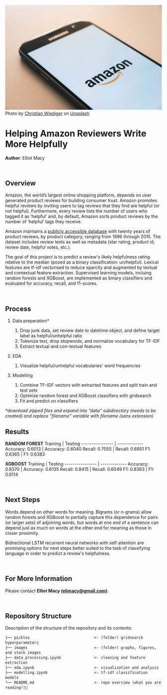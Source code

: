 <p>
  <img src="images/christian-wiediger-rymh7EZPqRs-unsplash.jpg">
  Photo by <a href="https://unsplash.com/@christianw">Christian Wiediger</a> on <a href="https://unsplash.com/">Unsplash</a>
</p>

# Helping Amazon Reviewers Write More Helpfully
**Author**: Elliot Macy

<br>

## Overview
Amazon, the world’s largest online shopping platform, depends on user generated product reviews for building consumer trust. Amazon promotes helpful reviews by inviting users to tag reviews that they find are helpful (or not helpful). Furthermore, every review lists the number of users who tagged it as ‘helpful’ and, by default, Amazon sorts product reviews by the number of ‘helpful’ tags they receive.

Amazon maintains a [publicly accessible database](https://s3.amazonaws.com/amazon-reviews-pds/tsv/index.txt) with twenty years of product reviews, by product category, ranging from 1996 through 2015. The dataset includes review texts as well as metadata (star rating, product id, review date, helpful votes, etc.).

The goal of this project is to predict a review's likely helpfulness rating relative to the median (posed as a binary classification: un/helpful). Lexical features are tf-idf vectorised to reduce sparcity and augmented by textual and contextual feature extraction. Supervised learning models, incluing random forests and XGBoost, are implemented as binary classifiers and evaluated for accuracy, recall, and f1-scores.

<br>

## Process
1. Data preperation*
    1. Drop junk data, set review date to datetime object, and define target label as helpful/unhelpful ratio
    2. Tokenize text, drop stopwords, and normalize vocabulary for TF-IDF
    3. Extract textual and con-textual features

2. EDA
    1. Visualize helpful/unhelpful vocabularies' word frequencies

3. Modelling
    1. Combine TF-IDF vectors with extracted features and split train and test sets
    2. Optimize random forest and XGBoost classifiers with gridsearch
    3. Fit and predict on classifiers

*\*download zipped files and expand into "data" subdirectory (needs to be created) and replace "filename" variable with filename (sans extension)*
<br>

## Results
**RANDOM FOREST**
Training         | Testing
---------------- | -------------
Accuracy: 0.6013 | Accuracy: 0.6040
Recall: 0.7055   | Recall: 0.6951
F1: 0.6365       | F1: 0.6383

**XGBOOST**
Training         | Testing
---------------- | -------------
Accuracy: 0.8370 | Accuracy: 0.6135
Recall: 0.8415   | Recall: 0.6049
F1: 0.8363       | F1: 0.6114

<br>

## Next Steps
Words depend on other words for meaning. Bigrams (or n-grams) allow random forests and XGBoost to partially capture this dependence for pairs (or larger sets) of adjoining words, but words at one end of a sentence can depend just as much on words at the other end for meaning as those in closer proximity.

Bidirectional LSTM recurrent neural networks with self attention are promising options for next steps better suited to the task of classifying language in order to predict a review's helpfulness.

<br>

## For More Information
Please contact **Elliot Macy (elimacy@gmail.com)**.

<br>

## Repository Structure
Description of the structure of the repository and its contents:

```
├── pickles                             <- (folder) gridsearch hyperparameters
├── images                              <- (folder) graphs, figures, and stock images
├── data_processing.ipynb               <- cleaning and feature extraction
├── eda.ipynb                           <- visualization and analysis
├── modelling.ipynb                     <- tf-idf classification models
└── README.md                           <- repo overview (what you are reading!)👀
```
